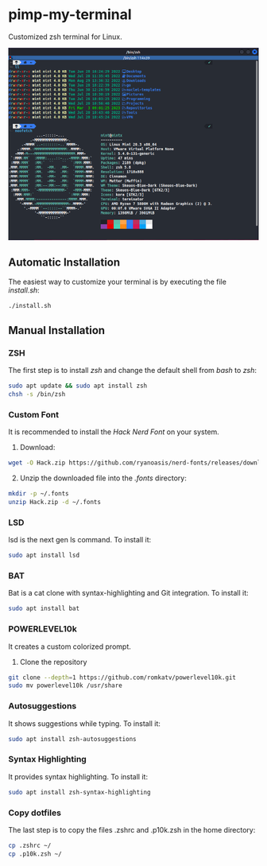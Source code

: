 # pimp-my-terminal

Customized zsh terminal for Linux.

![terminal screenshot](screenshots/terminal.png)

## Automatic Installation

The easiest way to customize your terminal is by executing the file *install.sh*:

```bash
./install.sh
```

## Manual Installation

### ZSH

The first step is to install *zsh* and change the default shell from *bash* to *zsh*:

```bash
sudo apt update && sudo apt install zsh
chsh -s /bin/zsh
```

### Custom Font

It is recommended to install the *Hack Nerd Font* on your system.

1. Download:

```zsh
wget -O Hack.zip https://github.com/ryanoasis/nerd-fonts/releases/download/v2.1.0/Hack.zip
```

2. Unzip the downloaded file into the *.fonts* directory:

```zsh
mkdir -p ~/.fonts
unzip Hack.zip -d ~/.fonts
```

### LSD

lsd is the next gen ls command. To install it:

```zsh
sudo apt install lsd
```

### BAT

Bat is a cat clone with syntax-highlighting and Git integration. To install it:

```zsh
sudo apt install bat
```

### POWERLEVEL10k

It creates a custom colorized prompt.

1. Clone the repository

```zsh
git clone --depth=1 https://github.com/romkatv/powerlevel10k.git
sudo mv powerlevel10k /usr/share
```

### Autosuggestions

It shows suggestions while typing. To install it:

```zsh
sudo apt install zsh-autosuggestions
```

### Syntax Highlighting

It provides syntax highlighting. To install it:

```zsh
sudo apt install zsh-syntax-highlighting
```

### Copy dotfiles

The last step is to copy the files .zshrc and .p10k.zsh in the home directory:

```zsh
cp .zshrc ~/
cp .p10k.zsh ~/
```
